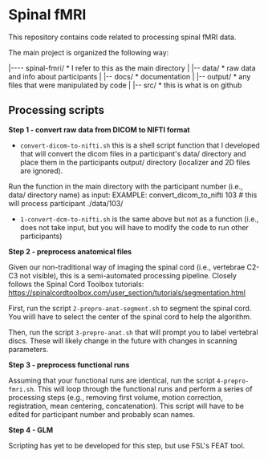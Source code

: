 # Spinal fMRI

This repository contains code related to processing spinal fMRI data.

The main project is organized the following way:

|---- spinal-fmri/    * I refer to this as the main directory
|
|-- data/       * raw data and info about participants
|
|-- docs/       * documentation
|
|-- output/     * any files that were manipulated by code
|
|-- src/        * this is what is on github


## Processing scripts

**Step 1 - convert raw data from DICOM to NIFTI format**

* `convert-dicom-to-nifti.sh` this is a shell script function that I developed that will convert the dicom files in a participant's data/ directory and place them in the participants output/ directory (localizer and 2D files are ignored).

Run the function in the main directory with the participant number (i.e., data/ directory name) as input:
EXAMPLE: convert_dicom_to_nifti 103 # this will process participant ./data/103/

* `1-convert-dcm-to-nifti.sh` is the same above but not as a function (i.e., does not take input, but you will have to modify the code to run other participants)

**Step 2 - preprocess anatomical files**

Given our non-traditional way of imaging the spinal cord (i.e., vertebrae C2-C3 not visible), this is a semi-automated processing pipeline. Closely follows the Spinal Cord Toolbox tutorials: https://spinalcordtoolbox.com/user_section/tutorials/segmentation.html

First, run the script `2-prepro-anat-segment.sh` to segment the spinal cord. You wiill have to select the center of the spinal cord to help the algorithm.

Then, run the script `3-prepro-anat.sh` that will prompt you to label vertebral discs. These will likely change in the future with changes in scanning parameters.

**Step 3 - preprocess functional runs**

Assuming that your functional runs are identical, run the script `4-prepro-fmri.sh`. This will loop through the functional runs and perform a series of processing steps (e.g., removing first volume, motion correction, registration, mean centering, concatenation). This script will have to be edited for participant number and probably scan names.

**Step 4 - GLM**

Scripting has yet to be developed for this step, but use FSL's FEAT tool.



